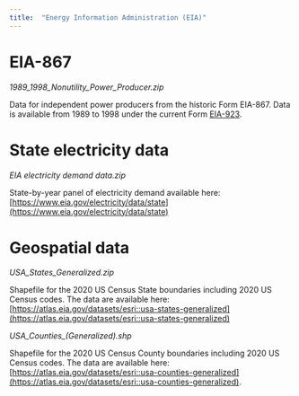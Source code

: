```yaml
---
title:  "Energy Information Administration (EIA)"
---
```


# EIA-867

*1989_1998_Nonutility_Power_Producer.zip*

Data for independent power producers from the historic Form EIA-867.  Data is 
available from 1989 to 1998 under the current Form 
[EIA-923](https://www.eia.gov/electricity/data/eia923/).


# State electricity data

*EIA electricity demand data.zip*

State-by-year panel of electricity demand available here:
[https://www.eia.gov/electricity/data/state](https://www.eia.gov/electricity/data/state)


# Geospatial data

*USA_States_Generalized.zip*

Shapefile for the 2020 US Census State boundaries including 2020 US Census codes.
The data are available here: 
[https://atlas.eia.gov/datasets/esri::usa-states-generalized](https://atlas.eia.gov/datasets/esri::usa-states-generalized)

*USA_Counties_(Generalized).shp*

Shapefile for the 2020 US Census County boundaries including 2020 US Census 
codes. The data are available here:
[https://atlas.eia.gov/datasets/esri::usa-counties-generalized](https://atlas.eia.gov/datasets/esri::usa-counties-generalized).

